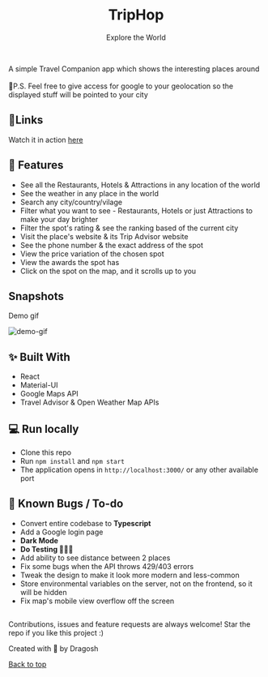 <h1 id="top" align="center">TripHop</h1>
<p align="center">Explore the World</p>

<br/>

A simple Travel Companion app which shows the interesting places around <br/>
 <br/>
🔴P.S. Feel free to give access for google to your geolocation so the displayed stuff will be pointed to your city

## 🎯Links

Watch it in action [here](https://triphop-location-finder.netlify.app)

## 📌 Features

- See all the Restaurants, Hotels & Attractions in any location of the world
- See the weather in any place in the world
- Search any city/country/vilage
- Filter what you want to see - Restaurants, Hotels or just Attractions to make your day brighter
- Filter the spot's rating & see the ranking based of the current city
- Visit the place's website & its Trip Advisor website
- See the phone number & the exact address of the spot
- View the price variation of the chosen spot
- View the awards the spot has
- Click on the spot on the map, and it scrolls up to you

## Snapshots

Demo gif

![demo-gif](./public/screenshots/Animation.gif)

## ✨ Built With

- React
- Material-UI
- Google Maps API
- Travel Advisor & Open Weather Map APIs

## 💻 Run locally

- Clone this repo
- Run `npm install` and `npm start`
- The application opens in `http://localhost:3000/` or any other available port

## 🤖 Known Bugs / To-do

- Convert entire codebase to **Typescript**
- Add a Google login page
- **Dark Mode**
- **Do Testing 🤦🏻‍♂️**
- Add ability to see distance between 2 places
- Fix some bugs when the API throws 429/403 errors
- Tweak the design to make it look more modern and less-common
- Store environmental variables on the server, not on the frontend, so it will be hidden
- Fix map's mobile view overflow off the screen

##

Contributions, issues and feature requests are always welcome!
Star the repo if you like this project :)

Created with 🤎 by Dragosh

<a href="#top">Back to top</a>
